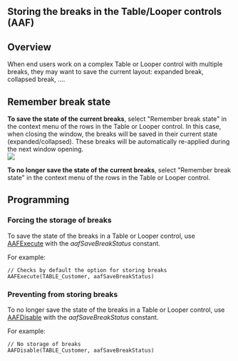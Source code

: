 
## Storing the breaks in the Table/Looper controls (AAF)
			

<a name="NOTE1"></a>
<a name="NOTE1_1"></a>


## Overview
<a name="overview_ELTTEXTE000095"></a>
When end users work on a complex Table or Looper control with multiple breaks, they may want to save the current layout: expanded break, collapsed break, ....

<a name="NOTE2"></a>
<a name="NOTE2_1"></a>


## Remember break state
<a name="remember_break_state_ELTTEXTE000119"></a>
**To save the state of the current breaks**, select "Remember break state" in the context menu of the rows in the Table or Looper control. In this case, when closing the window, the breaks will be saved in their current state (expanded/collapsed). These breaks will be automatically re-applied during the next window opening. 
<br>![](https://doc.pcsoft.fr/en-US/images/image.awp?langid=3&name=FAA_Rupture_Table.gif)


**To no longer save the state of the current breaks**, select "Remember break state" in the context menu of the rows in the Table or Looper control. 

<a name="NOTE3"></a>
<a name="NOTE3_1"></a>


## Programming
<a name="programming_ELTTEXTE000143"></a>


### Forcing the storage of breaks
<a name="forcing_the_storage_breaks_ELTPARAGRAPHE000027"></a>

To save the state of the breaks in a Table or Looper control, use [AAFExecute](../WDLang1/1000022099.md) with the *aafSaveBreakStatus* constant. 

For example: 


```wl
// Checks by default the option for storing breaks
AAFExecute(TABLE_Customer, aafSaveBreakStatus)
```



### Preventing from storing breaks
<a name="preventing_from_storing_breaks_ELTPARAGRAPHE000039"></a>

To no longer save the state of the breaks in a Table or Looper control, use [AAFDisable](../WDLang1/1000022018.md) with the *aafSaveBreakStatus* constant. 

For example: 


```wl
// No storage of breaks
AAFDisable(TABLE_Customer, aafSaveBreakStatus)
```



